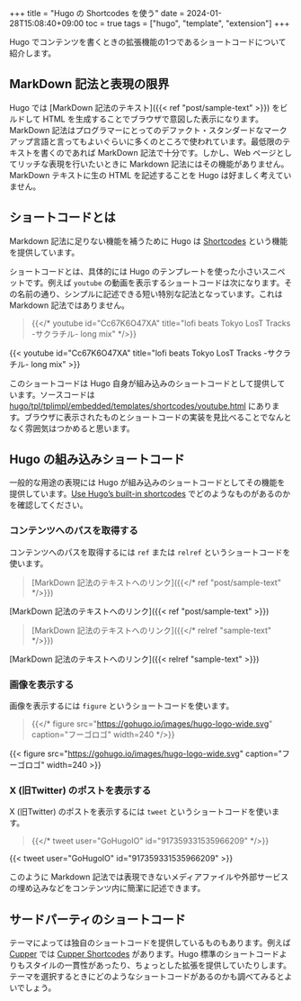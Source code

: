 +++
title = "Hugo の Shortcodes を使う"
date = 2024-01-28T15:08:40+09:00
toc = true
tags = ["hugo", "template", "extension"]
+++

Hugo でコンテンツを書くときの拡張機能の1つであるショートコードについて紹介します。

## MarkDown 記法と表現の限界

Hugo では [MarkDown 記法のテキスト]({{< ref "post/sample-text" >}}) をビルドして HTML を生成することでブラウザで意図した表示になります。MarkDown 記法はプログラマーにとってのデファクト・スタンダードなマークアップ言語と言ってもよいぐらいに多くのところで使われています。最低限のテキストを書くのであれば MarkDown 記法で十分です。しかし、Web ページとしてリッチな表現を行いたいときに Markdown 記法にはその機能がありません。MarkDown テキストに生の HTML を記述することを Hugo は好ましく考えていません。

## ショートコードとは

Markdown 記法に足りない機能を補うために Hugo は [Shortcodes](https://gohugo.io/content-management/shortcodes/) という機能を提供しています。

ショートコードとは、具体的には Hugo のテンプレートを使った小さいスニペットです。例えば `youtube` の動画を表示するショートコードは次になります。その名前の通り、シンプルに記述できる短い特別な記法となっています。これは Markdown 記法ではありません。

> {{</* youtube id="Cc67K6O47XA" title="lofi beats Tokyo LosT Tracks -サクラチル- long mix" */>}}

{{< youtube id="Cc67K6O47XA" title="lofi beats Tokyo LosT Tracks -サクラチル- long mix" >}}

このショートコードは Hugo 自身が組み込みのショートコードとして提供しています。ソースコードは [hugo/tpl/tplimpl/embedded/templates/shortcodes/youtube.html](https://github.com/gohugoio/hugo/blob/master/tpl/tplimpl/embedded/templates/shortcodes/youtube.html) にあります。ブラウザに表示されたものとショートコードの実装を見比べることでなんとなく雰囲気はつかめると思います。

## Hugo の組み込みショートコード

一般的な用途の表現には Hugo が組み込みのショートコードとしてその機能を提供しています。[Use Hugo’s built-in shortcodes](https://gohugo.io/content-management/shortcodes/#use-hugos-built-in-shortcodes) でどのようなものがあるのかを確認してください。

### コンテンツへのパスを取得する

コンテンツへのパスを取得するには `ref` または `relref` というショートコードを使います。

> [MarkDown 記法のテキストへのリンク]({{</* ref "post/sample-text" */>}})

[MarkDown 記法のテキストへのリンク]({{< ref "post/sample-text" >}})

> [MarkDown 記法のテキストへのリンク]({{</* relref "sample-text" */>}})

[MarkDown 記法のテキストへのリンク]({{< relref "sample-text" >}})

### 画像を表示する

画像を表示するには `figure` というショートコードを使います。

> {{</* figure src="https://gohugo.io/images/hugo-logo-wide.svg" caption="フーゴロゴ" width=240 */>}}

{{< figure src="https://gohugo.io/images/hugo-logo-wide.svg" caption="フーゴロゴ" width=240 >}}

### X (旧Twitter) のポストを表示する

X (旧Twitter) のポストを表示するには `tweet` というショートコードを使います。

> {{</* tweet user="GoHugoIO" id="917359331535966209" */>}}

{{< tweet user="GoHugoIO" id="917359331535966209" >}}

このように Markdown 記法では表現できないメディアファイルや外部サービスの埋め込みなどをコンテンツ内に簡潔に記述できます。

## サードパーティのショートコード

テーマによっては独自のショートコードを提供しているものもあります。例えば [Cupper](https://themes.gohugo.io/themes/cupper-hugo-theme/) では [Cupper Shortcodes](https://cupper-hugo-theme.netlify.app/cupper-shortcodes/) があります。Hugo 標準のショートコードよりもスタイルの一貫性があったり、ちょっとした拡張を提供していたりします。テーマを選択するときにどのようなショートコードがあるのかも調べてみるとよいでしょう。
